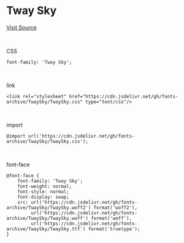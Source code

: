 # Tway Sky

[Visit Source](https://www.twayair.com/app/serviceInfo/contents/1320)

&nbsp;

CSS

```
font-family: 'Tway Sky';
```

&nbsp;

link

```
<link rel="stylesheet" href="https://cdn.jsdelivr.net/gh/fonts-archive/TwaySky/TwaySky.css" type="text/css"/>
```

&nbsp;

import

```
@import url('https://cdn.jsdelivr.net/gh/fonts-archive/TwaySky/TwaySky.css');
```

&nbsp;

font-face

```
@font-face {
    font-family: 'Tway Sky';
    font-weight: normal;
    font-style: normal;
    font-display: swap;
    src: url('https://cdn.jsdelivr.net/gh/fonts-archive/TwaySky/TwaySky.woff2') format('woff2'),
         url('https://cdn.jsdelivr.net/gh/fonts-archive/TwaySky/TwaySky.woff') format('woff'),
         url('https://cdn.jsdelivr.net/gh/fonts-archive/TwaySky/TwaySky.ttf') format('truetype');
}
```
